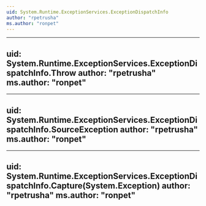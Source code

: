 ```yaml
---
uid: System.Runtime.ExceptionServices.ExceptionDispatchInfo
author: "rpetrusha"
ms.author: "ronpet"
---
```


---
uid: System.Runtime.ExceptionServices.ExceptionDispatchInfo.Throw
author: "rpetrusha"
ms.author: "ronpet"
---

---
uid: System.Runtime.ExceptionServices.ExceptionDispatchInfo.SourceException
author: "rpetrusha"
ms.author: "ronpet"
---

---
uid: System.Runtime.ExceptionServices.ExceptionDispatchInfo.Capture(System.Exception)
author: "rpetrusha"
ms.author: "ronpet"
---
